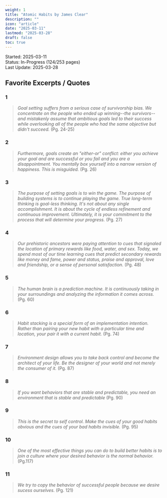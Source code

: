 ```yaml
---
weight: 1
title: "Atomic Habits by James Clear"
description: ""
icon: "article"
date: "2025-03-11"
lastmod: "2025-03-28"
draft: false
toc: true
---
```

Started: 2025-03-11<br />
Status: In-Progress (124/253 pages)<br />
Last Update: 2025-03-28 <br />

## Favorite Excerpts / Quotes

### 1
> *Goal setting suffers from a serious case of survivorship bias.
We concentrate on the people who ended up winning--the survivors--and mistakenly assume that ambitious goals led to their success while
overlooking all of the people who had the same objective but didn't succeed.* (Pg. 24-25)

### 2
> *Furthermore, goals create an "either-or" conflict: either you achieve your goal and are successful or you fail and you
are a disappointment. You mentally box yourself into a narrow version of happiness. This is misguided.* (Pg. 26)

### 3
> *The purpose of setting goals is to win the game. The purpose of building systems is to continue playing the game.
True long-term thinking is goal-less thinking. It's not about any single accomplishment. It is about the cycle of endless refinement and
continuous improvement. Ultimately, it is your commitment to the process that will determine your progress.* (Pg. 27)

### 4
> *Our prehistoric ancestors were paying attention to cues that signaled the location of primary rewards like food, water, and sex. Today,
we spend most of our time learning cues that predict secondary rewards like money and fame, power and status, praise and approval, love and friendship,
or a sense of personal satisfaction.* (Pg. 48)

### 5
> *The human brain is a prediction machine. It is continuously taking in your surroundings and analyzing the information it comes across.* (Pg. 60)

### 6
> *Habit stacking is a special form of an implementation intention. Rather than pairing your new habit with a particular time and location,
your pair it with a current habit.* (Pg. 74)

### 7
> *Environment design allows you to take back control and become the architect of your life. Be the designer of your world and not merely the consumer of it.* (Pg. 87)

### 8
> *If you want behaviors that are stable and predictable, you need an environment that is stable and predictable* (Pg. 90)

### 9
> *This is the secret to self control. Make the cues of your good habits obvious and the cues of your bad habits invisible.* (Pg. 95)

### 10
> *One of the most effective things you can do to build better habits is to join a culture where your desired behavior is the normal behavior.* (Pg.117)

### 11
> *We try to copy the behavior of successful people because we desire sucess ourselves.* (Pg. 121)